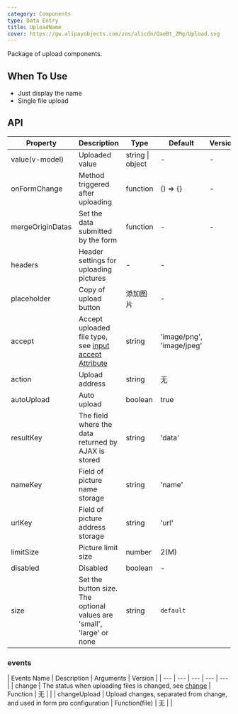 ```yaml
---
category: Components
type: Data Entry
title: UploadName
cover: https://gw.alipayobjects.com/zos/alicdn/QaeBt_ZMg/Upload.svg
---
```


Package of upload components.

## When To Use

- Just display the name
- Single file upload

## API

| Property | Description | Type | Default | Version |
| --- | --- | --- | --- | --- |
| value(v-model) | Uploaded value | string \| object | - | - |
| onFormChange | Method triggered after uploading | function | () => {} | - |
| mergeOriginDatas | Set the data submitted by the form | function | - | - |
| headers | Header settings for uploading pictures | - | - |  |
| placeholder | Copy of upload button | 添加图片 | - |  |
| accept | Accept uploaded file type, see [input accept Attribute](https://developer.mozilla.org/en-US/docs/Web/HTML/Element/input/file#accept) | string | 'image/png', 'image/jpeg' |  |
| action | Upload address | string | 无 |  |
| autoUpload | Auto upload | boolean | true |  |
| resultKey | The field where the data returned by AJAX is stored | string | 'data' |  |
| nameKey | Field of picture name storage | string | 'name' |  |
| urlKey | Field of picture address storage | string | 'url' |  |
| limitSize | Picture limit size | number | 2(M) |  |
| disabled | Disabled | boolean | - |  |
| size | Set the button size. The optional values are 'small', 'large' or none | string | `default` |  |

### events

| Events Name | Description | Arguments | Version |
| --- | --- | --- | --- | --- |
| change | The status when uploading files is changed, see [change](#change) | Function | 无 |  |
| changeUpload | Upload changes, separated from change, and used in form pro configuration | Function(file) | 无 |  |
